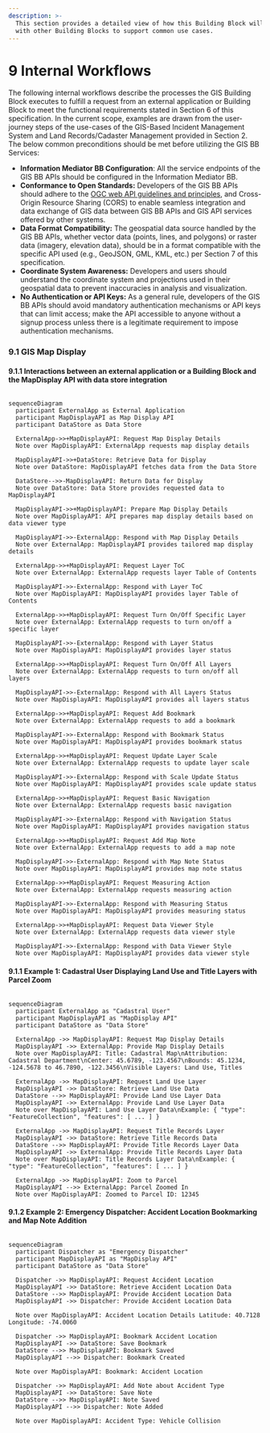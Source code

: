 ```yaml
---
description: >-
  This section provides a detailed view of how this Building Block will interact
  with other Building Blocks to support common use cases.
---
```


# 9 Internal Workflows

The following internal workflows describe the processes the GIS Building Block executes to fulfill a request from an external application or Building Block to meet the functional requirements stated in Section 6 of this specification. In the current scope, examples are drawn from the user-journey steps of the use-cases of the GIS-Based Incident Management System and Land Records/Cadaster Management provided in Section 2. The below common preconditions should be met before utilizing the GIS BB Services:

* **Information Mediator BB Configuration**: All the service endpoints of the GIS BB APIs should be configured in the Information Mediator BB.
* **Conformance to Open Standards:** Developers of the GIS BB APIs should adhere to the [OGC web API guidelines and principles](https://github.com/opengeospatial/OGC-Web-API-Guidelines), and Cross-Origin Resource Sharing (CORS) to enable seamless integration and data exchange of GIS data between GIS BB APIs and GIS API services offered by other systems.
* **Data Format Compatibility:** The geospatial data source handled by the GIS BB APIs, whether vector data (points, lines, and polygons) or raster data (imagery, elevation data), should be in a format compatible with the specific API used (e.g., GeoJSON, GML, KML, etc.) per Section 7 of this specification.
* **Coordinate System Awareness:** Developers and users should understand the coordinate system and projections used in their geospatial data to prevent inaccuracies in analysis and visualization.
* **No Authentication or API Keys:** As a general rule, developers of the GIS BB APIs should avoid mandatory authentication mechanisms or API keys that can limit access; make the API accessible to anyone without a signup process unless there is a legitimate requirement to impose authentication mechanisms.

### 9.1 GIS Map Display

#### 9.1.1 Interactions between an external application or a Building Block and the MapDisplay API with data store integration

<figure><img src=".gitbook/assets/image.png" alt=""><figcaption></figcaption></figure>

```mermaid
sequenceDiagram
  participant ExternalApp as External Application
  participant MapDisplayAPI as Map Display API
  participant DataStore as Data Store

  ExternalApp->>+MapDisplayAPI: Request Map Display Details
  Note over MapDisplayAPI: ExternalApp requests map display details

  MapDisplayAPI->>+DataStore: Retrieve Data for Display
  Note over DataStore: MapDisplayAPI fetches data from the Data Store

  DataStore-->>-MapDisplayAPI: Return Data for Display
  Note over DataStore: Data Store provides requested data to MapDisplayAPI

  MapDisplayAPI->>+MapDisplayAPI: Prepare Map Display Details
  Note over MapDisplayAPI: API prepares map display details based on data viewer type

  MapDisplayAPI->>-ExternalApp: Respond with Map Display Details
  Note over ExternalApp: MapDisplayAPI provides tailored map display details

  ExternalApp->>+MapDisplayAPI: Request Layer ToC
  Note over ExternalApp: ExternalApp requests layer Table of Contents

  MapDisplayAPI->>-ExternalApp: Respond with Layer ToC
  Note over MapDisplayAPI: MapDisplayAPI provides layer Table of Contents

  ExternalApp->>+MapDisplayAPI: Request Turn On/Off Specific Layer
  Note over ExternalApp: ExternalApp requests to turn on/off a specific layer

  MapDisplayAPI->>-ExternalApp: Respond with Layer Status
  Note over MapDisplayAPI: MapDisplayAPI provides layer status

  ExternalApp->>+MapDisplayAPI: Request Turn On/Off All Layers
  Note over ExternalApp: ExternalApp requests to turn on/off all layers

  MapDisplayAPI->>-ExternalApp: Respond with All Layers Status
  Note over MapDisplayAPI: MapDisplayAPI provides all layers status

  ExternalApp->>+MapDisplayAPI: Request Add Bookmark
  Note over ExternalApp: ExternalApp requests to add a bookmark

  MapDisplayAPI->>-ExternalApp: Respond with Bookmark Status
  Note over MapDisplayAPI: MapDisplayAPI provides bookmark status

  ExternalApp->>+MapDisplayAPI: Request Update Layer Scale
  Note over ExternalApp: ExternalApp requests to update layer scale

  MapDisplayAPI->>-ExternalApp: Respond with Scale Update Status
  Note over MapDisplayAPI: MapDisplayAPI provides scale update status

  ExternalApp->>+MapDisplayAPI: Request Basic Navigation
  Note over ExternalApp: ExternalApp requests basic navigation

  MapDisplayAPI->>-ExternalApp: Respond with Navigation Status
  Note over MapDisplayAPI: MapDisplayAPI provides navigation status

  ExternalApp->>+MapDisplayAPI: Request Add Map Note
  Note over ExternalApp: ExternalApp requests to add a map note

  MapDisplayAPI->>-ExternalApp: Respond with Map Note Status
  Note over MapDisplayAPI: MapDisplayAPI provides map note status

  ExternalApp->>+MapDisplayAPI: Request Measuring Action
  Note over ExternalApp: ExternalApp requests measuring action

  MapDisplayAPI->>-ExternalApp: Respond with Measuring Status
  Note over MapDisplayAPI: MapDisplayAPI provides measuring status

  ExternalApp->>+MapDisplayAPI: Request Data Viewer Style
  Note over ExternalApp: ExternalApp requests data viewer style

  MapDisplayAPI->>-ExternalApp: Respond with Data Viewer Style
  Note over MapDisplayAPI: MapDisplayAPI provides data viewer style
```

#### 9.1.1  Example 1: Cadastral User Displaying Land Use and Title Layers with Parcel Zoom



<figure><img src=".gitbook/assets/mermaid-diagram-2023-08-09-132625.png" alt=""><figcaption></figcaption></figure>

```mermaid
sequenceDiagram
  participant ExternalApp as "Cadastral User"
  participant MapDisplayAPI as "MapDisplay API"
  participant DataStore as "Data Store"

  ExternalApp ->> MapDisplayAPI: Request Map Display Details
  MapDisplayAPI ->> ExternalApp: Provide Map Display Details
  Note over MapDisplayAPI: Title: Cadastral Map\nAttribution: Cadastral Department\nCenter: 45.6789, -123.4567\nBounds: 45.1234, -124.5678 to 46.7890, -122.3456\nVisible Layers: Land Use, Titles

  ExternalApp ->> MapDisplayAPI: Request Land Use Layer
  MapDisplayAPI ->> DataStore: Retrieve Land Use Data
  DataStore -->> MapDisplayAPI: Provide Land Use Layer Data
  MapDisplayAPI ->> ExternalApp: Provide Land Use Layer Data
  Note over MapDisplayAPI: Land Use Layer Data\nExample: { "type": "FeatureCollection", "features": [ ... ] }

  ExternalApp ->> MapDisplayAPI: Request Title Records Layer
  MapDisplayAPI ->> DataStore: Retrieve Title Records Data
  DataStore -->> MapDisplayAPI: Provide Title Records Layer Data
  MapDisplayAPI ->> ExternalApp: Provide Title Records Layer Data
  Note over MapDisplayAPI: Title Records Layer Data\nExample: { "type": "FeatureCollection", "features": [ ... ] }

  ExternalApp ->> MapDisplayAPI: Zoom to Parcel
  MapDisplayAPI -->> ExternalApp: Parcel Zoomed In
  Note over MapDisplayAPI: Zoomed to Parcel ID: 12345

```

#### 9.1.2  Example 2: Emergency Dispatcher: Accident Location Bookmarking and Map Note Addition

<figure><img src=".gitbook/assets/mermaid-diagram-2023-08-09-135921.png" alt=""><figcaption></figcaption></figure>

```mermaid
sequenceDiagram
  participant Dispatcher as "Emergency Dispatcher"
  participant MapDisplayAPI as "MapDisplay API"
  participant DataStore as "Data Store"

  Dispatcher ->> MapDisplayAPI: Request Accident Location
  MapDisplayAPI ->> DataStore: Retrieve Accident Location Data
  DataStore -->> MapDisplayAPI: Provide Accident Location Data
  MapDisplayAPI ->> Dispatcher: Provide Accident Location Data

  Note over MapDisplayAPI: Accident Location Details Latitude: 40.7128 Longitude: -74.0060

  Dispatcher ->> MapDisplayAPI: Bookmark Accident Location
  MapDisplayAPI ->> DataStore: Save Bookmark
  DataStore -->> MapDisplayAPI: Bookmark Saved
  MapDisplayAPI -->> Dispatcher: Bookmark Created

  Note over MapDisplayAPI: Bookmark: Accident Location

  Dispatcher ->> MapDisplayAPI: Add Note about Accident Type
  MapDisplayAPI ->> DataStore: Save Note
  DataStore -->> MapDisplayAPI: Note Saved
  MapDisplayAPI -->> Dispatcher: Note Added

  Note over MapDisplayAPI: Accident Type: Vehicle Collision
```
